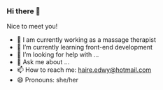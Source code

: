 ### Hi there 👋

Nice to meet you!

- 🔭 I am currently working as a massage therapist
- 🌱 I’m currently learning front-end development
- 🤔 I’m looking for help with ...
- 💬 Ask me about ...
- 📫 How to reach me: haire.edwy@hotmail.com
- 😄 Pronouns: she/her

